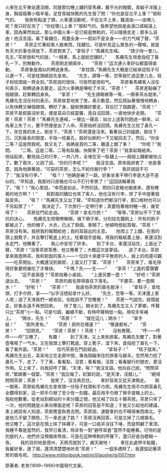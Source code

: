 火車在北平東站還沒開，同屋那位睡上舖的穿馬褲，戴平光的眼鏡，青緞子洋服上身，胸袋插著小楷羊毫，足登青絨快靴的先生發了問：“你也是從北平上車？”很和气的。　　我倒有點迷了頭，火車還沒動呢，不從北平上車，難道由——由哪儿呢？我只好反攻了：“你從哪儿上車？”很和气的。我希望他說是由漢口或綏遠上車，因為果然如此，那么中國火車一定已經是無軌的，可以隨便走走；那多么自由！他沒言語。看了看舖位，用盡全身——假如不是全身——的力气喊了聲，“茶房！”　　茶房正忙著給客人搬東西，找舖位。可是听見這么緊急的一聲喊，就是有天大的事也得放下，茶房跑來了。“拿毯子！”馬褲先生喊。　　“請少待一會儿，先生，”茶房很和气的說，“一開車，馬上就給您舖好。”　　馬褲先生用食指挖了鼻孔一下，別無動作。　　茶房剛走開兩步。　　“茶房！”這次連火車好似都震得直動。　　茶房象旋風似的轉過身來。　　“拿枕頭，”馬褲先生大概是已經承認毯子可以遲一下，可是枕頭總該先拿來。　　“先生，請等一等，您等我忙過這會儿去，毯子和枕頭就一齊全到。”茶房說的很快，可依然是很和气。　　茶房看馬褲客人沒任何表示，剛轉過身去要走，這次火車确是嘩啦了半天，“茶房！”　　茶房差點嚇了個跟頭，赶緊轉回身來。　　“拿茶！”　　“先生請略微等一等，一開車茶水就來。”　　馬褲先生沒任何的表示。茶房故意地笑了笑，表示歉意。然后搭訕著慢慢地轉身，以免快轉又嚇個跟頭。轉好了身，腿剛預備好要走，背后打了個霹靂，“茶房！”　　茶房不是假裝沒听見，便是耳朵已經震聾，竟自沒回頭，一直地快步走開。　　“茶房！茶房！茶房！”馬褲先生連喊，一聲比一聲高：站台上送客的跑過一群來，以為車上失了火，要不然便是出了人命。茶房始終沒回頭。馬褲先生又挖了鼻孔一下，坐在我的床上。剛坐下，“茶房！”茶房還是沒來。看著自己的磕膝，臉往下沉，沉到最長的限度，手指一挖鼻孔，臉好似刷的一下又縱回去了。然后，“你坐二等？這是問我呢。我又毛了，我确是買的二等，難道上錯了車？　　“你呢？”我問。　　“二等。這是二等。二等有臥舖。快開車了吧？茶房！”我拿起報紙來。　　他站起來，數他自己的行李，一共八件，全堆在另一臥舖上——兩個上舖都被他占了。數了兩次，又說了話，“你的行李呢？”　　我沒言語。原來我誤會了：他是善意，因為他跟著說，“可惡的茶房，怎么不給你搬行李？”　　我非說話不可了：“我沒有行李。”　　“嘔？！”他确是嚇了一跳，好象坐車不帶行李是大逆不道似的。“早知道，我那四只皮箱也可以不打行李票了！”這回該輪著我了，“嘔？！”我心里說，“幸而是如此，不然的話，把四只皮箱也搬進來，還有睡覺的地方啊？！”　　我對面的舖位也來了客人，他也沒有行李，除了手中提著個扁皮夾。　　“嘔？！”馬褲先生又出了聲，“早知道你們都沒行李，那口棺材也可以不另起票了！”　　我決定了。下次旅行一定帶行李；真要陪著棺材睡一夜，誰受得了！　　茶房從門前走過。　　“茶房！拿毛巾把！”　　“等等，”茶房似乎下了抵抗的決心。　　馬褲先生把領帶解開，摘下領子來，分別挂在鐵鉤上：所有的鉤子都被占了，他的帽子，大衣，已占了兩個。車開了，他頓時想起買報，“茶房！”　　茶房沒有來。我把我的報贈給他；我的耳鼓出的主意。　　他爬上了上舖，在我的頭上脫靴子，并且擊打靴底上的土。枕著個手提箱，用我的報紙蓋上臉，車還沒到永定門，他睡著了。　　我心中安坦了許多。　　到了丰台，車還沒站住，上面出了聲，“茶房！”沒等茶房答應，他又睡著了；大概這次是夢話。　　過了丰台，茶房拿來兩壺熱茶。我和對面的客人——一位四十來歲平平無奇的人，臉上的肉還可觀——吃茶閒扯。大概還沒到廊房，上面又打了雷，“茶房！”　　茶房來了，眉毛擰得好象要把誰吃了才痛快。　　“干嗎？先——生——”　　“拿茶！”上面的雷聲響亮。　　“這不是兩壺？”茶房指著小桌說。　　“上邊另要一壺！”　　“好吧！”茶房退出去。　　“茶房！”　　茶房的眉毛擰得直往下落毛。　　“不要茶，要一壺開水！”　　“好啦！”　　“茶房！”　　我直怕茶房的眉毛脫淨！　　“拿毯子，拿枕頭，打手巾把，拿——”似乎沒想起拿什么好。　　“先生，您等一等。天津還上客人呢；過了天津我們一總收拾，也耽誤不了您睡覺！”　　茶房一气說完，扭頭就走，好象永遠不再想回來。　　待了會儿，開水到了，馬褲先生又入了夢鄉，呼聲只比“茶房”小一點。可是勻調，繼續不斷，有時呼聲稍低一點。用咬牙來補上。　　“開水，先生！”　　“茶房！”　　“就在這儿；開水！”　　“拿手紙！”　　“廁所里有。”　　“茶房！廁所在哪邊？”　　“哪邊都有。”　　“茶房！”　　“回頭見。”　　“茶房！茶房！！茶房！！”　　沒有應聲。　　“呼——呼呼——呼”又睡了。　　有趣！　　到了天津。又上來些旅客。馬褲先生醒了，對著壺嘴喝了一气水。又在我頭上擊打靴底。穿上靴子，溜下來，食指挖了鼻孔一下，看了看外面。“茶房！”　　恰巧茶房在門前經過。　　“拿毯子！”　　“毯子就來。”　　馬褲先生出去，呆呆地立在走廊中間，專為阻礙來往的旅客与腳夫。忽然用力挖了鼻孔一下，走了。下了車，看看梨，沒買；看看報，沒買；看看腳行的號衣，更沒作用。又上來了，向我招呼了聲，“天津，唉？”我沒言語。他向自己說，“問問茶房，”緊跟著一個雷，“茶房！”我后悔了，赶緊的說，“是天津，沒錯儿。”　　“總得問問茶房；茶房！”　　我笑了，沒法再忍住。　　車好容易又從天津開走。　　剛一開車，茶房給馬褲先生拿來頭一份毯子枕頭和手巾把。馬褲先生用手巾把耳鼻孔全鑽得到家，這一把手巾擦了至少有一刻鐘，最后用手巾擦了擦手提箱上的土。　　我給他數著，從老站到總站的十來分鐘之間，他又喊了四五十聲茶房。茶房只來了一次，他的問題是火車向哪面走呢？茶房的回答是不知道；于是又引起他的建議，車上總該有人知道，茶房應當負責去問。茶房說，連駛車的也不曉得東西南北。于是他几乎變了顏色，万一車走迷了路？！茶房沒再回答，可是又掉了几根眉毛。　　他又睡了，這次是在頭上摔了摔襪子，可是一口痰并沒往下唾，而是照顧了車頂。　　我睡不著是當然的，我早已看清，除非有一對“避呼耳套”當然不能睡著。可怜的是別屋的人，他們并沒預備來熬夜，可是在這种帶鉤的呼聲下，還只好是白瞪眼一夜。　　我的目的地是德州，天將亮就到了。謝天謝地！　　車在此處停半點鐘，我雇好車，進了城，還清清楚楚地听見“茶房！”　　一個多禮拜了，我還惦記著茶房的眉毛呢。  http://www.millionbook.net/mj/l/laoshe/gj/007.htm 



原著者: 老舍(1899~1966)中國現代文豪。